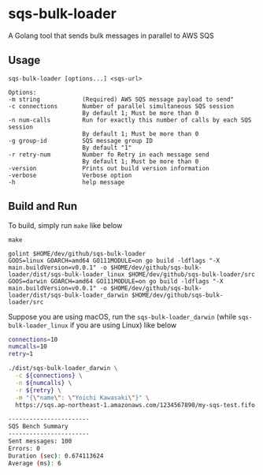 # sqs-bulk-loader
A Golang tool that sends bulk messages in parallel to AWS SQS

## Usage

```
sqs-bulk-loader [options...] <sqs-url>

Options:
-m string            (Required) AWS SQS message payload to send"
-c connections       Number of parallel simultaneous SQS session
                     By default 1; Must be more than 0
-n num-calls         Run for exactly this number of calls by each SQS session
                     By default 1; Must be more than 0
-g group-id          SQS message group ID
                     By default "1"
-r retry-num         Number fo Retry in each message send
                     By default 1; Must be more than 0
-version             Prints out build version information
-verbose             Verbose option
-h                   help message
```

## Build and Run

To build, simply run `make` like below
```
make

golint $HOME/dev/github/sqs-bulk-loader
GOOS=linux GOARCH=amd64 GO111MODULE=on go build -ldflags "-X main.buildVersion=v0.0.1" -o $HOME/dev/github/sqs-bulk-loader/dist/sqs-bulk-loader_linux $HOME/dev/github/sqs-bulk-loader/src
GOOS=darwin GOARCH=amd64 GO111MODULE=on go build -ldflags "-X main.buildVersion=v0.0.1" -o $HOME/dev/github/sqs-bulk-loader/dist/sqs-bulk-loader_darwin $HOME/dev/github/sqs-bulk-loader/src
```

Suppose you are using macOS, run the `sqs-bulk-loader_darwin` (while `sqs-bulk-loader_linux` if you are using Linux) like below

```bash
connections=10
numcalls=10
retry=1

./dist/sqs-bulk-loader_darwin \
  -c ${connections} \
  -n ${numcalls} \
  -r ${retry} \
  -m "{\"name\": \"Yoichi Kawasaki\"}" \
  https://sqs.ap-northeast-1.amazonaws.com/1234567890/my-sqs-test.fifo

-----------------------
SQS Bench Summary
-----------------------
Sent messages: 100
Errors: 0
Duration (sec): 0.674113624
Average (ms): 6
```
